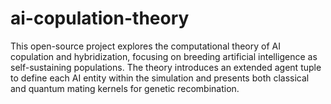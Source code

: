 # ai-copulation-theory
This open-source project explores the computational theory of AI copulation and hybridization, focusing on breeding artificial intelligence as self-sustaining populations. The theory introduces an extended agent tuple to define each AI entity within the simulation and presents both classical and quantum mating kernels for genetic recombination.
